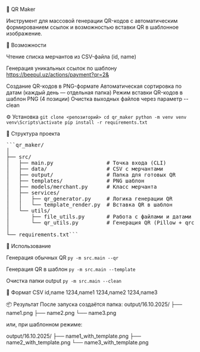 🧩 QR Maker

Инструмент для массовой генерации QR-кодов с автоматическим формированием ссылок и возможностью вставки QR в шаблонное изображение.


🚀 Возможности

Чтение списка мерчантов из CSV-файла (id, name)

Генерация уникальных ссылок по шаблону
https://beepul.uz/actions/payment?qr=2&<base64>

Создание QR-кодов в PNG-формате
Автоматическая сортировка по датам (каждый день — отдельная папка)
Режим вставки QR-кодов в шаблон PNG (4 позиции)
Очистка выходных файлов через параметр --clean


⚙️ Установка
`git clone <репозиторий>
cd qr_maker
python -m venv venv
venv\Scripts\activate
pip install -r requirements.txt`


🧰 Структура проекта
<pre>```qr_maker/
│
├── src/
│   ├── main.py                 # Точка входа (CLI)
│   ├── data/                   # CSV с мерчантами
│   ├── output/                 # Папка для готовых QR
│   ├── templates/              # PNG шаблон
│   ├── models/merchant.py      # Класс мерчанта
│   ├── services/
│   │   ├── qr_generator.py     # Логика генерации QR
│   │   └── template_render.py  # Вставка QR в шаблон
│   └── utils/
│       ├── file_utils.py       # Работа с файлами и датами
│       └── qr_utils.py         # Генерация QR (Pillow + qrcode)
│
└── requirements.txt```</pre>



🧩 Использование

Генерация обычных QR
`py -m src.main --qr`

Генерация QR в шаблон
`py -m src.main --template`

Очистка папки output
`py -m src.main --clean`



🧱 Формат CSV
id,name
1234,name1
1234,name2
1234,name3


📦 Результат
После запуска создаётся папка:
output/16.10.2025/
├── name1.png
├── name2.png
└── name3.png

или, при шаблонном режиме:

output/16.10.2025/
├── name1_with_template.png
├── name2_with_template.png
└── name3_with_template.png

